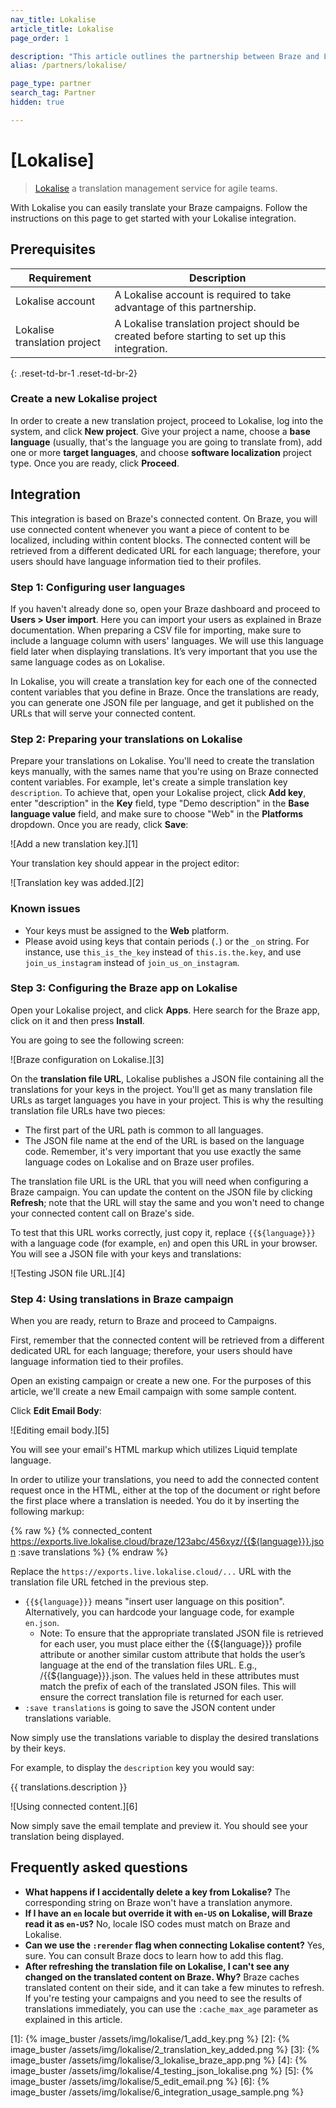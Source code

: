 ```yaml
---
nav_title: Lokalise
article_title: Lokalise
page_order: 1

description: "This article outlines the partnership between Braze and Lokalise, a translation management service for agile teams."
alias: /partners/lokalise/

page_type: partner
search_tag: Partner
hidden: true

---
```


# [Lokalise]

> [Lokalise](https://lokalise.com) a translation management service for agile teams.

With Lokalise you can easily translate your Braze campaigns. Follow the instructions on this page to get started with your Lokalise integration.

## Prerequisites

| Requirement | Description |
| ----------- | ----------- |
| Lokalise account | A Lokalise account is required to take advantage of this partnership. |
| Lokalise translation project | A Lokalise translation project should be created before starting to set up this integration. |
{: .reset-td-br-1 .reset-td-br-2}

### Create a new Lokalise project

In order to create a new translation project, proceed to Lokalise, log into the system, and click **New project**. Give your project a name, choose a **base language** (usually, that's the language you are going to translate from), add one or more **target languages**, and choose **software localization** project type. Once you are ready, click **Proceed**.

## Integration

This integration is based on Braze's connected content. On Braze, you will use connected content whenever you want a piece of content to be localized, including within content blocks. The connected content will be retrieved from a different dedicated URL for each language; therefore, your users should have language information tied to their profiles.

### Step 1: Configuring user languages

If you haven't already done so, open your Braze dashboard and proceed to **Users > User import**. Here you can import your users as explained in Braze documentation. When preparing a CSV file for importing, make sure to include a language column with users' languages. We will use this language field later when displaying translations. It’s very important that you use the same language codes as on Lokalise.

In Lokalise, you will create a translation key for each one of the connected content variables that you define in Braze. Once the translations are ready, you can generate one JSON file per language, and get it published on the URLs that will serve your connected content.  

### Step 2: Preparing your translations on Lokalise

Prepare your translations on Lokalise. You'll need to create the translation keys manually, with the sames name that you're using on Braze connected content variables. For example, let's create a simple translation key `description`. To achieve that, open your Lokalise project, click **Add key**, enter "description" in the **Key** field, type "Demo description" in the **Base language value** field, and make sure to choose "Web" in the **Platforms** dropdown. Once you are ready, click **Save**:

![Add a new translation key.][1]

Your translation key should appear in the project editor:

![Translation key was added.][2]

### Known issues

- Your keys must be assigned to the **Web** platform.
- Please avoid using keys that contain periods (`.`) or the `_on` string. For instance, use `this_is_the_key` instead of `this.is.the.key`, and use `join_us_instagram` instead of `join_us_on_instagram`.

### Step 3: Configuring the Braze app on Lokalise

Open your Lokalise project, and click **Apps**. Here search for the Braze app, click on it and then press **Install**.

You are going to see the following screen:

![Braze configuration on Lokalise.][3]

On the **translation file URL**, Lokalise publishes a JSON file containing all the translations for your keys in the project. You'll get as many translation file URLs as target languages you have in your project. This is why the resulting translation file URLs have two pieces:

- The first part of the URL path is common to all languages.
- The JSON file name at the end of the URL is based on the language code. Remember, it's very important that you use exactly the same language codes on Lokalise and on Braze user profiles.

The translation file URL is the URL that you will need when configuring a Braze campaign. You can update the content on the JSON file by clicking **Refresh**; note that the URL will stay the same and you won't need to change your connected content call on Braze's side. 

To test that this URL works correctly, just copy it, replace `{{${language}}}` with a language code (for example, `en`) and open this URL in your browser. You will see a JSON file with your keys and translations:

![Testing JSON file URL.][4]

### Step 4: Using translations in Braze campaign

When you are ready, return to Braze and proceed to Campaigns. 

First, remember that the connected content will be retrieved from a different dedicated URL for each language; therefore, your users should have language information tied to their profiles.

Open an existing campaign or create a new one. For the purposes of this article, we'll create a new Email campaign with some sample content.

Click **Edit Email Body**:

![Editing email body.][5]

You will see your email's HTML markup which utilizes Liquid template language.

In order to utilize your translations, you need to add the connected content request once in the HTML, either at the top of the document or right before the first place where a translation is needed. You do it by inserting the following markup:

{% raw %}
{% connected_content https://exports.live.lokalise.cloud/braze/123abc/456xyz/{{${language}}}.json :save translations %}
{% endraw %}

Replace the `https://exports.live.lokalise.cloud/...` URL with the translation file URL fetched in the previous step.

- `{{${language}}}` means "insert user language on this position". Alternatively, you can hardcode your language code, for example `en.json`.
  + Note: To ensure that the appropriate translated JSON file is retrieved for each user, you must place either the {{${language}}} profile attribute or another similar custom attribute that holds the user’s language at the end of the translation files URL. E.g., /{{${language}}}.json. The values held in these attributes must match the prefix of each of the translated JSON files. This will ensure the correct translation file is returned for each user.
- `:save translations` is going to save the JSON content under translations variable.

Now simply use the translations variable to display the desired translations by their keys.

For example, to display the `description` key you would say:

{{ translations.description }}

![Using connected content.][6]

Now simply save the email template and preview it. You should see your translation being displayed.

## Frequently asked questions

- **What happens if I accidentally delete a key from Lokalise?** The corresponding string on Braze won't have a translation anymore.
- **If I have an `en` locale but override it with `en-US` on Lokalise, will Braze read it as `en-US`?** No, locale ISO codes must match on Braze and Lokalise.
- **Can we use the `:rerender` flag when connecting Lokalise content?** Yes, sure. You can consult Braze docs to learn how to add this flag.
- **After refreshing the translation file on Lokalise, I can't see any changed on the translated content on Braze. Why?** Braze caches translated content on their side, and it can take a few minutes to refresh. If you're testing your campaigns and you need to see the results of translations immediately, you can use the `:cache_max_age` parameter as explained in this article.

[1]: {% image_buster /assets/img/lokalise/1_add_key.png %}
[2]: {% image_buster /assets/img/lokalise/2_translation_key_added.png %}
[3]: {% image_buster /assets/img/lokalise/3_lokalise_braze_app.png %}
[4]: {% image_buster /assets/img/lokalise/4_testing_json_lokalise.png %}
[5]: {% image_buster /assets/img/lokalise/5_edit_email.png %}
[6]: {% image_buster /assets/img/lokalise/6_integration_usage_sample.png %}